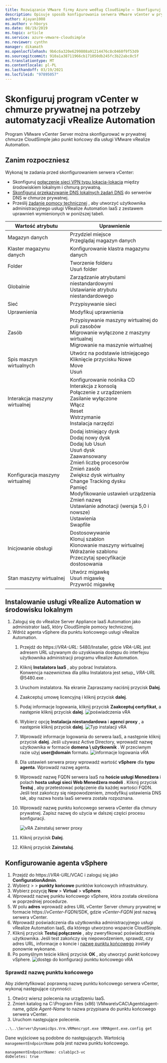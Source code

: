 ```yaml
---
title: Rozwiązanie VMware firmy Azure według CloudSimple — Skonfiguruj program vCenter w chmurze prywatnej do automatyzacji vRealize
description: Opisuje sposób konfigurowania serwera VMware vCenter w prywatnej chmurze CloudSimple jako punkt końcowy dla automatyzacji vRealize VMware
author: Ajayan1008
ms.author: v-hborys
ms.date: 08/19/2019
ms.topic: article
ms.service: azure-vmware-cloudsimple
ms.reviewer: cynthn
manager: dikamath
ms.openlocfilehash: 9b6c6a320e6299808a91214476c8c0460f9f53d9
ms.sourcegitcommit: 910a1a38711966cb171050db245fc3b22abc8c5f
ms.translationtype: MT
ms.contentlocale: pl-PL
ms.lasthandoff: 03/19/2021
ms.locfileid: "97895057"
---
```

# <a name="set-up-vcenter-on-your-private-cloud-for-vmware-vrealize-automation"></a>Skonfiguruj program vCenter w chmurze prywatnej na potrzeby automatyzacji vRealize Automation

Program VMware vCenter Server można skonfigurować w prywatnej chmurze CloudSimple jako punkt końcowy dla usługi VMware vRealize Automation.

## <a name="before-you-begin"></a>Zanim rozpoczniesz

Wykonaj te zadania przed skonfigurowaniem serwera vCenter:

* Skonfiguruj [połączenie sieci VPN typu lokacja-lokacja](vpn-gateway.md#set-up-a-site-to-site-vpn-gateway) między środowiskiem lokalnym i chmurą prywatną.
* [Skonfiguruj przekazywanie DNS lokalnych żądań DNS](on-premises-dns-setup.md) do serwerów DNS w chmurze prywatnej.
* Prześlij [żądanie pomocy technicznej](https://portal.azure.com/#blade/Microsoft_Azure_Support/HelpAndSupportBlade/newsupportrequest) , aby utworzyć użytkownika administracyjnego usługi VRealize Automation IaaS z zestawem uprawnień wymienionych w poniższej tabeli.

| Wartość atrybutu | Uprawnienie |
------------ | ------------- |  
| Magazyn danych |  Przydziel miejsce <br> Przeglądaj magazyn danych |
| Klaster magazynu danych | Konfigurowanie klastra magazynu danych |
| Folder | Tworzenie folderu <br>Usuń folder |
| Globalnie |  Zarządzanie atrybutami niestandardowymi<br>Ustawianie atrybutu niestandardowego |
| Sieć | Przypisywanie sieci |
| Uprawnienia | Modyfikuj uprawnienia |
| Zasób | Przypisywanie maszyny wirtualnej do puli zasobów<br>Migrowanie wyłączone z maszyny wirtualnej<br>Migrowanie na maszynie wirtualnej |
| Spis maszyn wirtualnych |  Utwórz na podstawie istniejącego<br>Kliknięcie przycisku Nowe<br>Move<br>Usuń | 
| Interakcja maszyny wirtualnej |  Konfigurowanie nośnika CD<br>Interakcja z konsolą<br>Połączenie z urządzeniem<br>Zasilanie wyłączone<br>Włącz<br>Reset<br>Wstrzymanie<br>Instalacja narzędzi | 
| Konfiguracja maszyny wirtualnej |  Dodaj istniejący dysk<br>Dodaj nowy dysk<br>Dodaj lub Usuń<br>Usuń dysk<br>Zaawansowany<br>Zmień liczbę procesorów<br>Zmień zasób<br>Zwiększ dysk wirtualny<br>Change Tracking dysku<br>Pamięć<br>Modyfikowanie ustawień urządzenia<br>Zmień nazwę<br>Ustawianie adnotacji (wersja 5,0 i nowsze)<br>Ustawienia<br>Swapfile |
| Inicjowanie obsługi |  Dostosowywanie<br>Klonuj szablon<br>Klonowanie maszyny wirtualnej<br>Wdrażanie szablonu<br>Przeczytaj specyfikacje dostosowania |
| Stan maszyny wirtualnej | Utwórz migawkę<br>Usuń migawkę<br>Przywróć migawkę |

## <a name="install-vrealize-automation-in-your-on-premises-environment"></a>Instalowanie usługi vRealize Automation w środowisku lokalnym

1. Zaloguj się do vRealize Server Appliance IaaS Automation jako administrator IaaS, który CloudSimple pomocy technicznej.
2. Wdróż agenta vSphere dla punktu końcowego usługi vRealize Automation.
    1. Przejdź do https://*VRA-URL*: 5480/Installer, gdzie *VRA-URL* jest adresem URL używanym do uzyskiwania dostępu do interfejsu użytkownika administracji programu vRealize Automation.
    2. Kliknij **Instalatora IaaS** , aby pobrać Instalatora.<br>
    Konwencja nazewnictwa dla pliku Instalatora jest setup_ *VRA-URL* @5480.exe .
    3. Uruchom instalatora. Na ekranie Zapraszamy naciśnij przycisk **Dalej**.
    4. Zaakceptuj umowę licencyjną i kliknij przycisk **dalej**.
    5. Podaj informacje logowania, kliknij przycisk **Zaakceptuj certyfikat**, a następnie kliknij przycisk **dalej**.
    ![poświadczenia vRA](media/configure-vra-endpoint-login.png)
    6. Wybierz opcję **Instalacja niestandardowa** i **agenci proxy** , a następnie kliknij przycisk **dalej**.
    ![Typ instalacji vRA](media/configure-vra-endpoint-install-type.png)
    7. Wprowadź informacje logowania do serwera IaaS, a następnie kliknij przycisk **dalej**. Jeśli używasz Active Directory, wprowadź nazwę użytkownika w formacie **domena \ użytkownik** . W przeciwnym razie użyj **user@domain** formatu.
    ![informacje logowania vRA](media/configure-vra-endpoint-account.png)
    8. Dla ustawień serwera proxy wprowadź wartość **vSphere** dla **typu agenta**. Wprowadź nazwę agenta.
    9. Wprowadź nazwę FQDN serwera IaaS na **hoście usługi Menedżera** i polach **hosta usługi sieci Web Menedżera modeli** . Kliknij przycisk **Testuj** , aby przetestować połączenie dla każdej wartości FQDN. Jeśli test zakończy się niepowodzeniem, zmodyfikuj ustawienia DNS tak, aby nazwa hosta IaaS serwera została rozpoznana.
    10. Wprowadź nazwę punktu końcowego serwera vCenter dla chmury prywatnej. Zapisz nazwę do użycia w dalszej części procesu konfiguracji.

        ![vRA Zainstaluj serwer proxy](media/configure-vra-endpoint-proxy.png)

    11. Kliknij przycisk **Dalej**.
    12. Kliknij przycisk **Zainstaluj**.

## <a name="configure-the-vsphere-agent"></a>Konfigurowanie agenta vSphere

1. Przejdź do https://*VRA-URL*/VCAC i zaloguj się jako **ConfigurationAdmin**.
2. Wybierz   >    >  **punkty końcowe** punktów końcowych infrastruktury.
3. Wybierz pozycję **New**  >  **Virtual**  >  **vSphere**.
4. Wprowadź nazwę punktu końcowego vSphere, która została określona w poprzedniej procedurze.
5. W polu **adres** wprowadź adres URL vCenter Server chmury prywatnej w formacie https://*vCenter-FQDN*/SDK, gdzie *vCenter-FQDN* jest nazwą serwera vCenter.
6. Wprowadź poświadczenia dla użytkownika administracyjnego usługi vRealize Automation IaaS, dla którego utworzono wsparcie CloudSimple.
7. Kliknij przycisk **Testuj połączenie** , aby zweryfikować poświadczenia użytkownika. Jeśli test zakończy się niepowodzeniem, sprawdź, czy adres URL, informacje o koncie i [nazwę punktu końcowego](#verify-the-endpoint-name) zostały ponownie wykonane.
8. Po pomyślnym teście kliknij przycisk **OK** , aby utworzyć punkt końcowy vSphere.
    ![dostęp do konfiguracji punktu końcowego vRA](media/configure-vra-endpoint-vra-edit.png)

### <a name="verify-the-endpoint-name"></a>Sprawdź nazwę punktu końcowego

Aby zidentyfikować poprawną nazwę punktu końcowego serwera vCenter, wykonaj następujące czynności:

1. Otwórz wiersz polecenia na urządzeniu IaaS.
2. Zmień katalog na C:\Program Files (x86) \VMware\vCAC\Agents\agent-name, gdzie *Agent-Name* to nazwa przypisana do punktu końcowego serwera vCenter.
3. Uruchom następujące polecenie.

```
..\..\Server\DynamicOps.Vrm.VRMencrypt.exe VRMAgent.exe.config get
```

Dane wyjściowe są podobne do następujących. Wartością `managementEndpointName` pola jest nazwa punktu końcowego.

```
managementEndpointName: cslab1pc3-vc
doDeletes: true
```
